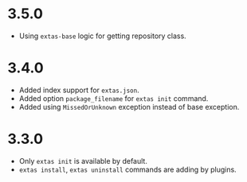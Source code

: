 # 3.5.0

- Using `extas-base` logic for getting repository class.

# 3.4.0

- Added index support for `extas.json`.
- Added option `package_filename` for `extas init` command.
- Added using `MissedOrUnknown` exception instead of base exception.

# 3.3.0

- Only `extas init` is available by default.
- `extas install`, `extas uninstall` commands are adding by plugins.
